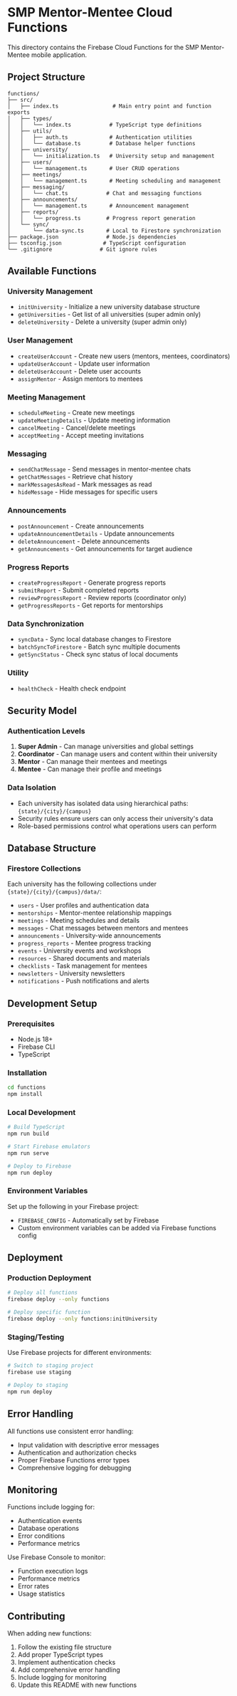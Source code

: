 # SMP Mentor-Mentee Cloud Functions

This directory contains the Firebase Cloud Functions for the SMP Mentor-Mentee mobile application.

## Project Structure

```
functions/
├── src/
│   ├── index.ts                 # Main entry point and function exports
│   ├── types/
│   │   └── index.ts            # TypeScript type definitions
│   ├── utils/
│   │   ├── auth.ts             # Authentication utilities
│   │   └── database.ts         # Database helper functions
│   ├── university/
│   │   └── initialization.ts   # University setup and management
│   ├── users/
│   │   └── management.ts       # User CRUD operations
│   ├── meetings/
│   │   └── management.ts       # Meeting scheduling and management
│   ├── messaging/
│   │   └── chat.ts            # Chat and messaging functions
│   ├── announcements/
│   │   └── management.ts       # Announcement management
│   ├── reports/
│   │   └── progress.ts        # Progress report generation
│   └── sync/
│       └── data-sync.ts       # Local to Firestore synchronization
├── package.json               # Node.js dependencies
├── tsconfig.json             # TypeScript configuration
└── .gitignore               # Git ignore rules
```

## Available Functions

### University Management
- `initUniversity` - Initialize a new university database structure
- `getUniversities` - Get list of all universities (super admin only)
- `deleteUniversity` - Delete a university (super admin only)

### User Management
- `createUserAccount` - Create new users (mentors, mentees, coordinators)
- `updateUserAccount` - Update user information
- `deleteUserAccount` - Delete user accounts
- `assignMentor` - Assign mentors to mentees

### Meeting Management
- `scheduleMeeting` - Create new meetings
- `updateMeetingDetails` - Update meeting information
- `cancelMeeting` - Cancel/delete meetings
- `acceptMeeting` - Accept meeting invitations

### Messaging
- `sendChatMessage` - Send messages in mentor-mentee chats
- `getChatMessages` - Retrieve chat history
- `markMessagesAsRead` - Mark messages as read
- `hideMessage` - Hide messages for specific users

### Announcements
- `postAnnouncement` - Create announcements
- `updateAnnouncementDetails` - Update announcements
- `deleteAnnouncement` - Delete announcements
- `getAnnouncements` - Get announcements for target audience

### Progress Reports
- `createProgressReport` - Generate progress reports
- `submitReport` - Submit completed reports
- `reviewProgressReport` - Review reports (coordinator only)
- `getProgressReports` - Get reports for mentorships

### Data Synchronization
- `syncData` - Sync local database changes to Firestore
- `batchSyncToFirestore` - Batch sync multiple documents
- `getSyncStatus` - Check sync status of local documents

### Utility
- `healthCheck` - Health check endpoint

## Security Model

### Authentication Levels
1. **Super Admin** - Can manage universities and global settings
2. **Coordinator** - Can manage users and content within their university
3. **Mentor** - Can manage their mentees and meetings
4. **Mentee** - Can manage their profile and meetings

### Data Isolation
- Each university has isolated data using hierarchical paths: `{state}/{city}/{campus}`
- Security rules ensure users can only access their university's data
- Role-based permissions control what operations users can perform

## Database Structure

### Firestore Collections
Each university has the following collections under `{state}/{city}/{campus}/data/`:

- `users` - User profiles and authentication data
- `mentorships` - Mentor-mentee relationship mappings
- `meetings` - Meeting schedules and details
- `messages` - Chat messages between mentors and mentees
- `announcements` - University-wide announcements
- `progress_reports` - Mentee progress tracking
- `events` - University events and workshops
- `resources` - Shared documents and materials
- `checklists` - Task management for mentees
- `newsletters` - University newsletters
- `notifications` - Push notifications and alerts

## Development Setup

### Prerequisites
- Node.js 18+
- Firebase CLI
- TypeScript

### Installation
```bash
cd functions
npm install
```

### Local Development
```bash
# Build TypeScript
npm run build

# Start Firebase emulators
npm run serve

# Deploy to Firebase
npm run deploy
```

### Environment Variables
Set up the following in your Firebase project:
- `FIREBASE_CONFIG` - Automatically set by Firebase
- Custom environment variables can be added via Firebase functions config

## Deployment

### Production Deployment
```bash
# Deploy all functions
firebase deploy --only functions

# Deploy specific function
firebase deploy --only functions:initUniversity
```

### Staging/Testing
Use Firebase projects for different environments:
```bash
# Switch to staging project
firebase use staging

# Deploy to staging
npm run deploy
```

## Error Handling

All functions use consistent error handling:
- Input validation with descriptive error messages
- Authentication and authorization checks
- Proper Firebase Functions error types
- Comprehensive logging for debugging

## Monitoring

Functions include logging for:
- Authentication events
- Database operations
- Error conditions
- Performance metrics

Use Firebase Console to monitor:
- Function execution logs
- Performance metrics
- Error rates
- Usage statistics

## Contributing

When adding new functions:
1. Follow the existing file structure
2. Add proper TypeScript types
3. Implement authentication checks
4. Add comprehensive error handling
5. Include logging for monitoring
6. Update this README with new functions